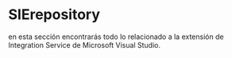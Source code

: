 # SIErepository

en esta sección encontrarás todo lo relacionado a la extensión de Integration Service
de Microsoft Visual Studio.
